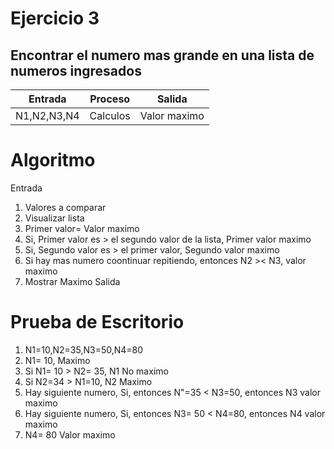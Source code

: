 # Ejercicio 3
## Encontrar el numero mas grande en una lista de numeros ingresados

|Entrada|Proceso|Salida|
|-------|-------|------|
|N1,N2,N3,N4|Calculos|Valor maximo|

# Algoritmo

Entrada
1. Valores a comparar 
2. Visualizar lista
3. Primer valor= Valor maximo
4. Si, Primer valor es > el segundo valor de la lista, Primer valor maximo
5. Si, Segundo valor es > el primer valor, Segundo valor maximo
6. Si hay mas numero coontinuar repitiendo, entonces N2 >< N3, valor maximo
7. Mostrar Maximo 
Salida

# Prueba de Escritorio 

1. N1=10,N2=35,N3=50,N4=80
2. N1= 10, Maximo
3. Si N1= 10 > N2= 35, N1 No maximo 
4. Si N2=34 > N1=10, N2 Maximo
5. Hay siguiente numero, Si, entonces N"=35 < N3=50, entonces N3 valor maximo
6. Hay siguiente numero, Si, entonces N3= 50 < N4=80, entonces N4 valor maximo 
7. N4= 80 Valor maximo

